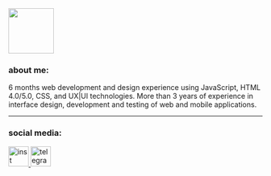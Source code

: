<img src="https://media.giphy.com/media/WUlplcMpOCEmTGBtBW/giphy.gif" width="90px" text-align="center">

### about me:

6 months web development and design experience using JavaScript, HTML 4.0/5.0, CSS, and UX|UI technologies. More than 3 years of experience in interface design, development and testing of web and mobile applications.

---

### social media:

  <div id="badges">
    <a href="https://instagram.com/_brandine" target="_blank">
      <img src="https://cdn-icons-png.flaticon.com/512/2504/2504799.png" width="40" height="40" alt="inst" />
    </a>
    <a href="https://t.me/brandinespuckler" target="_blank">
      <img src="https://cdn-icons-png.flaticon.com/512/2111/2111646.png" width="40" height="40" alt="telegram" />
    </a>
  </div>

